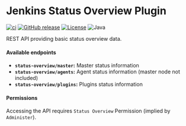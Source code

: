 # Jenkins Status Overview Plugin

[![ci](https://github.com/jhnc-oss/jenkins-status-overview/actions/workflows/ci.yml/badge.svg)](https://github.com/jhnc-oss/jenkins-status-overview/actions/workflows/ci.yml)
[![GitHub release](https://img.shields.io/github/release/jhnc-oss/jenkins-status-overview.svg)](https://github.com/jhnc-oss/jenkins-status-overview/releases)
[![License](https://img.shields.io/badge/license-MIT-yellow.svg)](LICENSE)
![Java](https://img.shields.io/badge/java-1.8-green.svg)

REST API providing basic status overview data.

#### Available endpoints

- **`status-overview/master`:** Master status information
- **`status-overview/agents`:** Agent status information (master node not included)
- **`status-overview/plugins`:** Plugins status information

#### Permissions

Accessing the API requires `Status Overview` Permission (implied by `Administer`).
